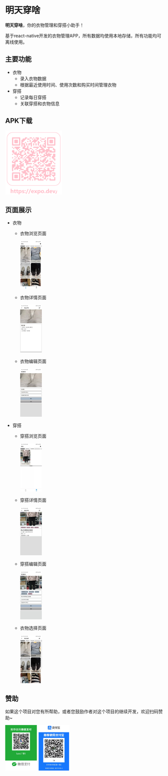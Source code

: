 # 明天穿啥

**明天穿啥**，你的衣物管理和穿搭小助手！

基于react-native开发的衣物管理APP，所有数据均使用本地存储，所有功能均可离线使用。

## 主要功能

- 衣物
  - 录入衣物数据
  - 根据最近使用时间、使用次数和购买时间管理衣物
- 穿搭
  - 记录每日穿搭
  - 关联穿搭和衣物信息

## APK下载

<img src="etc/README/image-20220511193655913.png" alt="image-20220511193655913" style="zoom:20%;" />

## 页面展示

- 衣物
  - 衣物浏览页面

    <img src="etc/README/image-20220511192849435.png" alt="image-20220511192849435" style="zoom: 15%;" />

  - 衣物详情页面

    <img src="etc/README/image-20220511192929882.png" alt="image-20220511192929882" style="zoom:15%;" />

  - 衣物编辑页面

    <img src="etc/README/image-20220511192950290.png" alt="image-20220511192950290" style="zoom:15%;" />

- 穿搭

  - 穿搭浏览页面

    <img src="etc/README/image-20220511193043930.png" alt="image-20220511193043930" style="zoom:15%;" />

  - 穿搭详情页面

    <img src="etc/README/image-20220511193105677.png" alt="image-20220511193105677" style="zoom:15%;" />

  - 穿搭编辑页面

    <img src="etc/README/image-20220511193121698.png" alt="image-20220511193121698" style="zoom:15%;" />

  - 衣物选择页面

    <img src="etc/README/image-20220511193156350.png" alt="image-20220511193156350" style="zoom:15%;" />

## 赞助

如果这个项目对您有所帮助，或者您鼓励作者对这个项目的继续开发，欢迎扫码赞助~

<img src="etc/README/image-20220511194318887.png" alt="image-20220511194318887" style="zoom: 20%;" />



